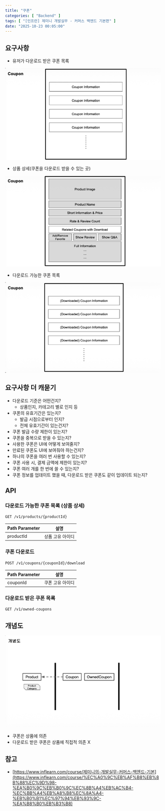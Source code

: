 ```yaml
---
title: "쿠폰"
categories: [ "Backend" ]
tags: [ "[인프런] 제미니 개발실무 - 커머스 백엔드 기본편" ]
date: "2025-10-23 00:05:00"
---
```


## 요구사항

- 유저가 다운로드 받은 쿠폰 목록

![](/assets/img/posts/2025/10/2025-10-23-쿠폰/181904700286083.png)

- 상품 상세(쿠폰을 다운로드 받을 수 있는 곳)

![](/assets/img/posts/2025/10/2025-10-23-쿠폰/181953989949375.png)

- 다운로드 가능한 쿠폰 목록

![](/assets/img/posts/2025/10/2025-10-23-쿠폰/181981268103250.png)

## 요구사항 더 캐묻기

- 다운로드 기준은 어떤건지?
  - 상품인지, 카테고리 별로 인지 등
- 쿠폰의 유효기간은 있는지?
  - 발급 시점으로부터 인지?
  - 전체 유효기간이 있는건지?
- 쿠폰 발급 수량 제한이 있는지?
- 쿠폰을 중복으로 받을 수 있는지?
- 사용한 쿠폰은 UI에 어떻게 보여줄지?
- 만료된 쿠폰도 UI에 보여줘야 하는건지?
- 하나의 쿠폰을 여러 번 사용할 수 있는지?
- 쿠폰 사용 시, 결제 금액에 제한이 있는지?
- 쿠폰 여러 개를 한 번에 쓸 수 있는지?
- 쿠폰 정보를 업데이트 했을 때, 다운로드 받은 쿠폰도 같이 업데이트 되는지?

## API

### 다운로드 가능한 쿠폰 목록 (상품 상세)

```bash
GET /v1/products/{productId}
```

| Path Parameter | 설명        |
|----------------|-----------|
| productId      | 상품 고유 아이디 |

### 쿠폰 다운로드

```bash
POST /v1/coupons/{couponId}/download
```

| Path Parameter | 설명        |
|----------------|-----------|
| couponId       | 쿠폰 고유 아이디 |

### 다운로드 받은 쿠폰 목록

```bash
GET /v1/owned-coupons
```

## 개념도

![](/assets/img/posts/2025/10/2025-10-23-쿠폰/182635940559541.png)

- 쿠폰은 상품에 의존
- 다운로드 받은 쿠폰은 상품에 직접적 의존 X

## 참고

- [https://www.inflearn.com/course/제미니의-개발실무-커머스-백엔드-기본](https://www.inflearn.com/course/%EC%A0%9C%EB%AF%B8%EB%8B%88%EC%9D%98-%EA%B0%9C%EB%B0%9C%EC%8B%A4%EB%AC%B4-%EC%BB%A4%EB%A8%B8%EC%8A%A4-%EB%B0%B1%EC%97%94%EB%93%9C-%EA%B8%B0%EB%B3%B8)
